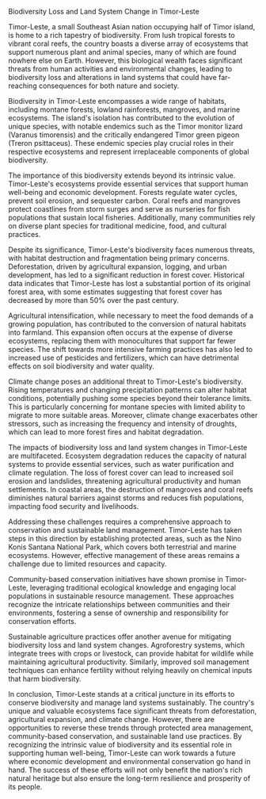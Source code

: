 Biodiversity Loss and Land System Change in Timor-Leste

Timor-Leste, a small Southeast Asian nation occupying half of Timor island, is home to a rich tapestry of biodiversity. From lush tropical forests to vibrant coral reefs, the country boasts a diverse array of ecosystems that support numerous plant and animal species, many of which are found nowhere else on Earth. However, this biological wealth faces significant threats from human activities and environmental changes, leading to biodiversity loss and alterations in land systems that could have far-reaching consequences for both nature and society.

Biodiversity in Timor-Leste encompasses a wide range of habitats, including montane forests, lowland rainforests, mangroves, and marine ecosystems. The island's isolation has contributed to the evolution of unique species, with notable endemics such as the Timor monitor lizard (Varanus timorensis) and the critically endangered Timor green pigeon (Treron psittaceus). These endemic species play crucial roles in their respective ecosystems and represent irreplaceable components of global biodiversity.

The importance of this biodiversity extends beyond its intrinsic value. Timor-Leste's ecosystems provide essential services that support human well-being and economic development. Forests regulate water cycles, prevent soil erosion, and sequester carbon. Coral reefs and mangroves protect coastlines from storm surges and serve as nurseries for fish populations that sustain local fisheries. Additionally, many communities rely on diverse plant species for traditional medicine, food, and cultural practices.

Despite its significance, Timor-Leste's biodiversity faces numerous threats, with habitat destruction and fragmentation being primary concerns. Deforestation, driven by agricultural expansion, logging, and urban development, has led to a significant reduction in forest cover. Historical data indicates that Timor-Leste has lost a substantial portion of its original forest area, with some estimates suggesting that forest cover has decreased by more than 50% over the past century.

Agricultural intensification, while necessary to meet the food demands of a growing population, has contributed to the conversion of natural habitats into farmland. This expansion often occurs at the expense of diverse ecosystems, replacing them with monocultures that support far fewer species. The shift towards more intensive farming practices has also led to increased use of pesticides and fertilizers, which can have detrimental effects on soil biodiversity and water quality.

Climate change poses an additional threat to Timor-Leste's biodiversity. Rising temperatures and changing precipitation patterns can alter habitat conditions, potentially pushing some species beyond their tolerance limits. This is particularly concerning for montane species with limited ability to migrate to more suitable areas. Moreover, climate change exacerbates other stressors, such as increasing the frequency and intensity of droughts, which can lead to more forest fires and habitat degradation.

The impacts of biodiversity loss and land system changes in Timor-Leste are multifaceted. Ecosystem degradation reduces the capacity of natural systems to provide essential services, such as water purification and climate regulation. The loss of forest cover can lead to increased soil erosion and landslides, threatening agricultural productivity and human settlements. In coastal areas, the destruction of mangroves and coral reefs diminishes natural barriers against storms and reduces fish populations, impacting food security and livelihoods.

Addressing these challenges requires a comprehensive approach to conservation and sustainable land management. Timor-Leste has taken steps in this direction by establishing protected areas, such as the Nino Konis Santana National Park, which covers both terrestrial and marine ecosystems. However, effective management of these areas remains a challenge due to limited resources and capacity.

Community-based conservation initiatives have shown promise in Timor-Leste, leveraging traditional ecological knowledge and engaging local populations in sustainable resource management. These approaches recognize the intricate relationships between communities and their environments, fostering a sense of ownership and responsibility for conservation efforts.

Sustainable agriculture practices offer another avenue for mitigating biodiversity loss and land system changes. Agroforestry systems, which integrate trees with crops or livestock, can provide habitat for wildlife while maintaining agricultural productivity. Similarly, improved soil management techniques can enhance fertility without relying heavily on chemical inputs that harm biodiversity.

In conclusion, Timor-Leste stands at a critical juncture in its efforts to conserve biodiversity and manage land systems sustainably. The country's unique and valuable ecosystems face significant threats from deforestation, agricultural expansion, and climate change. However, there are opportunities to reverse these trends through protected area management, community-based conservation, and sustainable land use practices. By recognizing the intrinsic value of biodiversity and its essential role in supporting human well-being, Timor-Leste can work towards a future where economic development and environmental conservation go hand in hand. The success of these efforts will not only benefit the nation's rich natural heritage but also ensure the long-term resilience and prosperity of its people.
